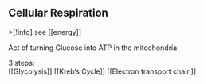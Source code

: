 ## Cellular Respiration

\>\[\!info\] see \[\[energy\]\]

Act of turning Glucose into ATP in the mitochondria

3 steps:  
[[Glycolysis]]
[[Kreb’s Cycle]]
[[Electron transport chain]]
